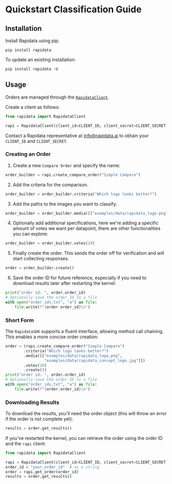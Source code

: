 # Quickstart Classification Guide

## Installation

Install Rapidata using pip:

```
pip install rapidata
```

To update an existing installation:

```
pip install rapidata -U
```

## Usage

Orders are managed through the [`RapidataClient`](reference/rapidata/rapidata_client/rapidata_client.md#rapidata.rapidata_client.rapidata_client.RapidataClient).

Create a client as follows:

```py
from rapidata import RapidataClient

rapi = RapidataClient(client_id=CLIENT_ID, client_secret=CLIENT_SECRET)
```

Contact a Rapidata representative at [info@rapidata.ai](mailto:info@rapidata.ai) to obtain your `CLIENT_ID` and `CLIENT_SECRET`.

### Creating an Order

1. Create a new `Compare Order` and specify the name:

```py
order_builder = rapi.create_compare_order("Simple Compare")
```

2. Add the criteria for the comparison.

```py
order_builder = order_builder.criteria("Which logo looks better?")
```

3. Add the paths to the images you want to classify:

```py
order_builder = order_builder.media([["examples/data/rapidata_logo.png", "examples/data/rapidata_concept_logo.jpg"]])
```

4. Optionally add additional specifications, here we're adding a specific amount of votes we want per datapoint, there are other functionalities you can explore:

```py
order_builder = order_builder.votes(20)
```

5. Finally create the order. This sends the order off for verification and will start collecting responses.

```py
order = order_builder.create()
```

6. Save the order ID for future reference, especially if you need to download results later after restarting the kernel:

```py
print("order id: ", order.order_id)
# Optionally save the order ID to a file
with open("order_ids.txt", "a") as file:
    file.write(f"{order.order_id}\n")
```

### Short Form

The `RapidataSDK` supports a fluent interface, allowing method call chaining. This enables a more concise order creation:

```py
order = (rapi.create_compare_order("Simple Compare")
        .criteria("Which logo looks better?")
        .media([["examples/data/rapidata_logo.png", 
                 "examples/data/rapidata_concept_logo.jpg"]])
        .votes(20)
        .create())
print("order id: ", order.order_id)
# Optionally save the order ID to a file
with open("order_ids.txt", "a") as file:
    file.write(f"{order.order_id}\n")
```

### Downloading Results

To download the results, you'll need the order object (this will throw an error if the order is not complete yet):

```py
results = order.get_results()
```

If you've restarted the kernel, you can retrieve the order using the order ID and the `rapi` client:

```py
from rapidata import RapidataClient

rapi = RapidataClient(client_id=CLIENT_ID, client_secret=CLIENT_SECRET)
order_id = "your_order_id"  # as a string
order = rapi.get_order(order_id)
results = order.get_results()
```
